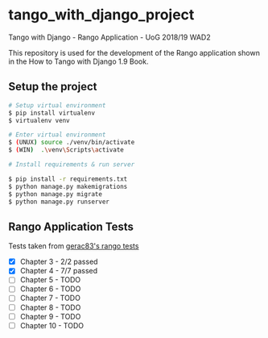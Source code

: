# tango_with_django_project
Tango with Django - Rango Application - UoG 2018/19 WAD2

This repository is used for the development of the Rango application shown in the How to Tango with Django 1.9 Book.



## Setup the project

```bash
# Setup virtual environment
$ pip install virtualenv
$ virtualenv venv

# Enter virtual environment
$ (UNUX) source ./venv/bin/activate
$ (WIN)  .\venv\Scripts\activate

# Install requirements & run server

$ pip install -r requirements.txt
$ python manage.py makemigrations
$ python manage.py migrate
$ python manage.py runserver
```



## Rango Application Tests

Tests taken from [gerac83's rango tests](https://github.com/gerac83/rango_tests)

- [x] Chapter 3 - 2/2 passed
- [x] Chapter 4 - 7/7 passed
- [ ] Chapter 5   - TODO
- [ ] Chapter 6   - TODO
- [ ] Chapter 7   - TODO
- [ ] Chapter 8   - TODO
- [ ] Chapter 9   - TODO
- [ ] Chapter 10 - TODO